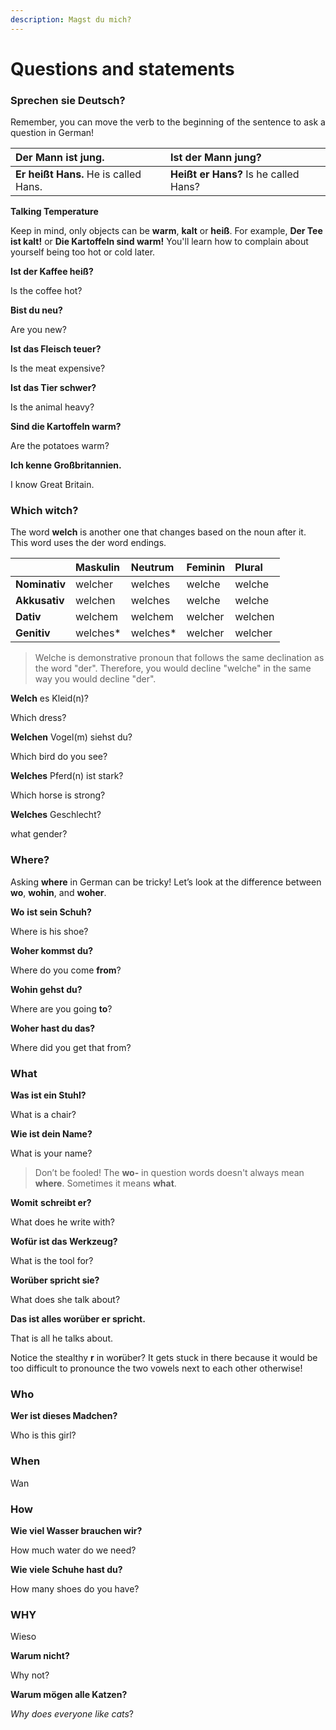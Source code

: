 ```yaml
---
description: Magst du mich?
---
```


# Questions and statements

### **Sprechen sie Deutsch?**

Remember, you can move the verb to the beginning of the sentence to ask a question in German!

| **Der Mann** **ist** **jung.** | **Ist** **der Mann jung?** |
| :--- | :--- |
| **Er** **heißt** **Hans.** He is called Hans. | **Heißt** **er Hans?** Is he called Hans? |

**Talking Temperature**

Keep in mind, only objects can be **warm**, **kalt** or **heiß**. For example, **Der Tee ist kalt!** or **Die Kartoffeln sind warm!** You'll learn how to complain about yourself being too hot or cold later.

**Ist der Kaffee heiß?**

Is the coffee hot?

**Bist du neu?**

Are you new?

**Ist das Fleisch teuer?**

Is the meat expensive?

**Ist das Tier schwer?**

Is the animal heavy?

**Sind die Kartoffeln warm?**

Are the potatoes warm?

**Ich kenne Großbritannien.**

I know Great Britain.

### **Which witch?**

The word **welch** is another one that changes based on the noun after it. This word uses the der word endings.

|  | **Maskulin** | **Neutrum** | **Feminin** | **Plural** |
| :--- | :--- | :--- | :--- | :--- |
| **Nominativ** | welcher | welches | welche | welche |
| **Akkusativ** | welchen | welches | welche | welche |
| **Dativ** | welchem | welchem | welcher | welchen |
| **Genitiv** | welches\* | welches\* | welcher | welcher |

> Welche is demonstrative pronoun that follows the same declination as the word "der". Therefore, you would decline "welche" in the same way you would decline "der".

**Welch** es Kleid\(n\)?

Which dress?

**Welchen** Vogel\(m\) siehst du?

Which bird do you see?

**Welches** Pferd\(n\) ist stark?

Which horse is strong?

**Welches** Geschlecht?

what gender?

### **Where?**

Asking **where** in German can be tricky! Let’s look at the difference between **wo**, **wohin**, and **woher**.

**Wo** **ist sein Schuh?**

Where is his shoe?

**Woher kommst du?**

Where do you come **from**?

**Wohin gehst du?**

 Where are you going **to**?

**Woher hast du das?**

Where did you get that from?

### What

**Was ist ein Stuhl?**

What is a chair?

**Wie ist dein Name?**

What is your name?

> Don’t be fooled! The **wo‑** in question words doesn't always mean **where**. Sometimes it means **what**.

**Womit** **schreibt er?**

What does he write with?

**Wofür ist das Werkzeug?**

What is the tool for?

**Worüber spricht sie?**

What does she talk about?

**Das ist alles worüber er spricht.**

That is all he talks about.

Notice the stealthy **r** in wo**r**über? It gets stuck in there because it would be too difficult to pronounce the two vowels next to each other otherwise!

### Who

**Wer ist dieses Madchen?**

Who is this girl?

### When

Wan

### How

**Wie viel Wasser brauchen wir?**

How much water do we need?

**Wie viele Schuhe hast du?**

How many shoes do you have?

### WHY

Wieso

**Warum nicht?**

Why not?

**Warum mögen alle Katzen?**

_Why does everyone like cats_?

